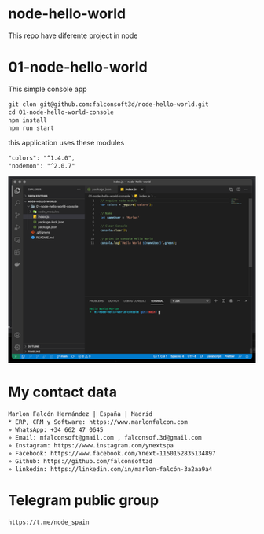 # node-hello-world
This repo have diferente project in node

# 01-node-hello-world
This simple console app
```
git clon git@github.com:falconsoft3d/node-hello-world.git
cd 01-node-hello-world-console
npm install
npm run start
```
this application uses these modules
```
"colors": "^1.4.0",
"nodemon": "^2.0.7"
```

![Alt text](https://github.com/falconsoft3d/node-hello-world/blob/main/img/01-node-hello-world-console.png?raw=true "Node")

# My contact data
```
Marlon Falcón Hernández | España | Madrid
* ERP, CRM y Software: https://www.marlonfalcon.com
» WhatsApp: +34 662 47 0645
» Email: mfalconsoft@gmail.com , falconsof.3d@gmail.com
» Instagram: https://www.instagram.com/ynextspa
» Facebook: https://www.facebook.com/Ynext-1150152835134897
» Github: https://github.com/falconsoft3d
» linkedin: https://linkedin.com/in/marlon-falcón-3a2aa9a4
```

# Telegram public group
```
https://t.me/node_spain
```
